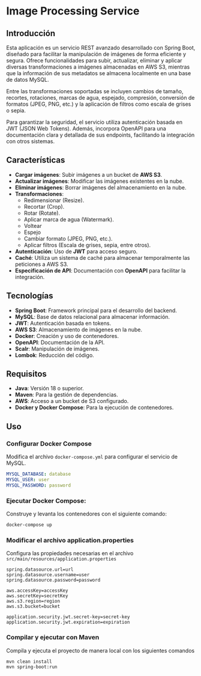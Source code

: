 # Image Processing Service

## Introducción

Esta aplicación es un servicio REST avanzado desarrollado con Spring Boot, diseñado para facilitar la manipulación de imágenes de forma eficiente y segura. Ofrece funcionalidades para subir, actualizar, eliminar y aplicar diversas transformaciones a imágenes almacenadas en AWS S3, mientras que la información de sus metadatos se almacena localmente en una base de datos MySQL.

Entre las transformaciones soportadas se incluyen cambios de tamaño, recortes, rotaciones, marcas de agua, espejado,  compresión, conversión de formatos (JPEG, PNG, etc.) y la aplicación de filtros como escala de grises o sepia.

Para garantizar la seguridad, el servicio utiliza autenticación basada en JWT (JSON Web Tokens). Además, incorpora  OpenAPI para una documentación clara y detallada de sus endpoints, facilitando la integración con otros sistemas.

## Características

- **Cargar imágenes**: Subir imágenes a un bucket de **AWS S3**.
- **Actualizar imágenes**: Modificar las imágenes existentes en la nube.
- **Eliminar imágenes**: Borrar imágenes del almacenamiento en la nube.
- **Transformaciones**:
  - Redimensionar (Resize).
  - Recortar (Crop).
  - Rotar (Rotate).
  - Aplicar marca de agua (Watermark).
  - Voltear
  - Espejo
  - Cambiar formato (JPEG, PNG, etc.).
  - Aplicar filtros (Escala de grises, sepia, entre otros).
- **Autenticación**: Uso de **JWT** para acceso seguro.
- **Caché**: Utiliza un sistema de caché para almacenar temporalmente las peticiones a AWS S3.
- **Especificación de API**: Documentación con **OpenAPI** para facilitar la integración.

## Tecnologías

- **Spring Boot**: Framework principal para el desarrollo del backend.
- **MySQL**: Base de datos relacional para almacenar información.
- **JWT**: Autenticación basada en tokens.
- **AWS S3**: Almacenamiento de imágenes en la nube.
- **Docker**: Creación y uso de contenedores.
- **OpenAPI**: Documentación de la API.
- **Scalr**: Manipulación de imágenes.
- **Lombok**: Reducción del código.

## Requisitos

- **Java**: Versión 18 o superior.
- **Maven**: Para la gestión de dependencias.
- **AWS**: Acceso a un bucket de S3 configurado.
- **Docker y Docker Compose**: Para la ejecución de contenedores.

## Uso

###  Configurar Docker Compose
Modifica el archivo `docker-compose.yml` para configurar el servicio de MySQL.
   ```yaml  
   MYSQL_DATABASE: database  
   MYSQL_USER: user 
   MYSQL_PASSWORD: password  
 ```

### Ejecutar Docker Compose:
Construye y levanta los contenedores con el siguiente comando:
```bash
docker-compose up
```
### Modificar el archivo application.properties
Configura las propiedades necesarias en el archivo `src/main/resources/application.properties`
```properties
spring.datasource.url=url  
spring.datasource.username=user  
spring.datasource.password=password

aws.accessKey=accessKey  
aws.secretKey=secretKey  
aws.s3.region=region  
aws.s3.bucket=bucket  
  
application.security.jwt.secret-key=secret-key  
application.security.jwt.expiration=expiration
```

### Compilar y ejecutar con Maven
Compila y ejecuta el proyecto de manera local con los siguientes comandos
```bash
mvn clean install
mvn spring-boot:run
```
